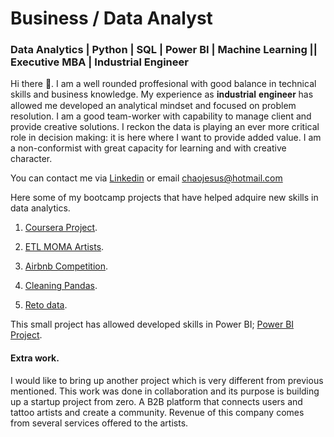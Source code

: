 
# Business / Data Analyst

### Data Analytics | Python | SQL | Power BI | Machine Learning || Executive MBA | Industrial Engineer

Hi there 👋. I am a well rounded proffesional with good balance in technical skills and business knowledge. My experience as 𝐢𝐧𝐝𝐮𝐬𝐭𝐫𝐢𝐚𝐥 𝐞𝐧𝐠𝐢𝐧𝐞𝐞𝐫 has allowed me developed an analytical mindset and focused on problem resolution. I am a good team-worker with capability to manage client and provide creative solutions. I reckon the data is playing an ever more critical role in decision making: it is here where I want to provide added value. I am a non-conformist with great capacity for learning and with creative character. 

You can contact me via [Linkedin](https://www.linkedin.com/in/jes%C3%BAs-chao-fern%C3%A1ndez-bb84265b/) or email chaojesus@hotmail.com 




Here some of my bootcamp projects that have helped adquire new skills in data analytics.

  1. [Coursera Project](https://github.com/jesuschao/Coursera_Project).

  2. [ETL MOMA Artists](https://github.com/jesuschao/ETL-MOMA-Artists).

  3. [Airbnb Competition](https://github.com/jesuschao/Airbnb-Competition).

  4. [Cleaning Pandas](https://github.com/jesuschao/data-cleaning-pandas).

  5. [Reto data](https://github.com/jesuschao/reto_data).


This small project has allowed developed skills in Power BI; [Power BI Project](https://github.com/jesuschao/Power-BI-Project).


#### Extra work.

I would like to bring up another project which is very different from previous mentioned. This work was done in collaboration and its purpose is building up a startup project from zero. A B2B platform that connects users and tattoo artists and create a community. Revenue of this company comes from several services offered to the artists.



<!--
**jesuschao/jesuschao** is a ✨ _special_ ✨ repository because its `README.md` (this file) appears on your GitHub profile.

Here are some ideas to get you started:

- 🔭 I’m currently working on ...
- 🌱 I’m currently learning ...
- 👯 I’m looking to collaborate on ...
- 🤔 I’m looking for help with ...
- 💬 Ask me about ...
- 📫 How to reach me: ...
- 😄 Pronouns: ...
- ⚡ Fun fact: ...
-->

